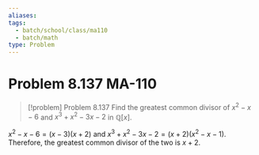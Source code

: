 ```yaml
---
aliases: 
tags:
  - batch/school/class/ma110
  - batch/math
type: Problem
---
```

# Problem 8.137 MA-110

> [!problem] Problem 8.137
> Find the greatest common divisor of $x^{2}-x-6$ and $x^{3}+x^{2}-3x-2$ in $\mathbb{Q}[x]$.

$x^{2}-x-6=(x-3)(x+2)$ and $x^{3}+x^{2}-3x-2=(x+2)(x^{2}-x-1)$. Therefore, the greatest common divisor of the two is $x+2$. 

